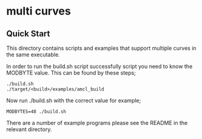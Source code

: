 # multi curves

## Quick Start

This directory contains scripts and examples that support multiple curves in 
the same executable.

In order to run the build.sh script successfully script you need to know the
MODBYTE value. This can be found by these steps;

```
./build.sh
./target/<build>/examples/amcl_build 
```

Now run ./build.sh with the correct value for example;

```
MODBYTES=48 ./build.sh
```

There are a number of example programs please see the README in the relevant directory.
